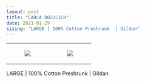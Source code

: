 ```yaml
---
layout: post
title: "CARLA BOZULICH"
date: 2021-01-29
sizing: "LARGE | 100% Cotton Preshrunk  | Gildan"
---
```




<table style="width:100%;"><tr><td style="vertical-align:top;">
      <figure class="tmblr-full" data-orig-height="2048" data-orig-width="1365" data-orig-src="https://concertshirts.netlify.app/shirts/0563/0563-01.jpg"><img src="https://64.media.tumblr.com/e87b03393eca712b9d17f876f2ad2d28/452ac474684c873c-19/s540x810/5601b25724042c0d0a1a8e6bc36cdf8c901efe4a.jpg" data-orig-height="2048" data-orig-width="1365" data-orig-src="https://concertshirts.netlify.app/shirts/0563/0563-01.jpg"/></figure></td>
    <td style="vertical-align:top;">
      <figure class="tmblr-full" data-orig-height="2048" data-orig-width="1365" data-orig-src="https://concertshirts.netlify.app/shirts/0563/0563-02.jpg"><img src="https://64.media.tumblr.com/da94ab752e4954fde02970e5fa14ddde/452ac474684c873c-e5/s540x810/48ad3aa9bba01b41e7ad438a8ab4997633af82d9.jpg" data-orig-height="2048" data-orig-width="1365" data-orig-src="https://concertshirts.netlify.app/shirts/0563/0563-02.jpg"/></figure></td>
  </tr></table><p>
  LARGE | 100% Cotton Preshrunk | Gildan
</p>

